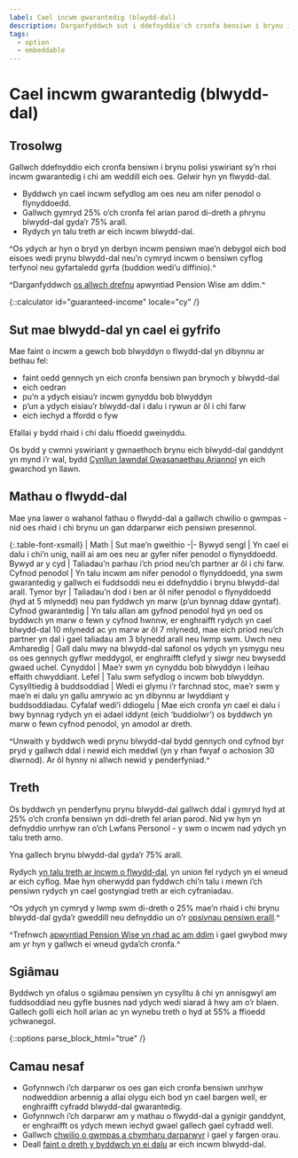 ```yaml
---
label: Cael incwm gwarantedig (blwydd-dal)
description: Darganfyddwch sut i ddefnyddio'ch cronfa bensiwn i brynu incwm gwarantedig. Trefnwch apwyntiad Pension Wise heddiw.
tags:
  - option
  - embeddable
---
```


# Cael incwm gwarantedig (blwydd-dal)

## Trosolwg

Gallwch ddefnyddio eich cronfa bensiwn i brynu polisi yswiriant sy’n rhoi incwm gwarantedig i chi am weddill eich oes. Gelwir hyn yn flwydd-dal.

- Byddwch yn cael incwm sefydlog am oes neu am nifer penodol o flynyddoedd.
- Gallwch gymryd 25% o’ch cronfa fel arian parod di-dreth a phrynu blwydd-dal gyda’r 75% arall.
- Rydych yn talu treth ar eich incwm blwydd-dal.

^Os ydych ar hyn o bryd yn derbyn incwm pensiwn mae’n debygol eich bod eisoes wedi prynu blwydd-dal neu’n cymryd incwm o bensiwn cyflog terfynol neu gyfartaledd gyrfa (buddion wedi’u diffinio).^

^Darganfyddwch [os allwch drefnu](/cy/pension-type-tool) apwyntiad Pension Wise am ddim.^

{::calculator id="guaranteed-income" locale="cy" /}

## Sut mae blwydd-dal yn cael ei gyfrifo

Mae faint o incwm a gewch bob blwyddyn o flwydd-dal yn dibynnu ar bethau fel:

- faint oedd gennych yn eich cronfa bensiwn pan brynoch y blwydd-dal
- eich oedran
- pu’n a ydych eisiau’r incwm gynyddu bob blwyddyn
- p’un a ydych eisiau’r blwydd-dal i dalu i rywun ar ôl i chi farw
- eich iechyd a ffordd o fyw

Efallai y bydd rhaid i chi dalu ffioedd gweinyddu.

Os bydd y cwmni yswiriant y gwnaethoch brynu eich blwydd-dal ganddynt yn mynd i’r wal, bydd [Cynllun Iawndal Gwasanaethau Ariannol](/cy/protection) yn eich gwarchod yn llawn.

## Mathau o flwydd-dal

Mae yna lawer o wahanol fathau o flwydd-dal a gallwch chwilio o gwmpas - nid oes rhaid i chi brynu un gan ddarparwr eich pensiwn presennol.

{:.table-font-xsmall}
| Math | Sut mae’n gweithio
-|-
Bywyd sengl | Yn cael ei dalu i chi’n unig, naill ai am oes neu ar gyfer nifer penodol o flynyddoedd.
Bywyd ar y cyd | Taliadau’n parhau i’ch priod neu’ch partner ar ôl i chi farw.
Cyfnod penodol | Yn talu incwm am nifer penodol o flynyddoedd, yna swm gwarantedig y gallwch ei fuddsoddi neu ei ddefnyddio i brynu blwydd-dal arall.
Tymor byr | Taliadau’n dod i ben ar ôl nifer penodol o flynyddoedd (hyd at 5 mlynedd) neu pan fyddwch yn marw (p’un bynnag ddaw gyntaf).
Cyfnod gwarantedig | Yn talu allan am gyfnod penodol hyd yn oed os byddwch yn marw o fewn y cyfnod hwnnw, er enghraifft rydych yn cael blwydd-dal 10 mlynedd ac yn marw ar ôl 7 mlynedd, mae eich priod neu’ch partner yn dal i gael taliadau am 3 blynedd arall neu lwmp swm.
Uwch neu Amharedig | Gall dalu mwy na blwydd-dal safonol os ydych yn ysmygu neu os oes gennych gyflwr meddygol, er enghraifft clefyd y siwgr neu bwysedd gwaed uchel.
Cynyddol | Mae’r swm yn cynyddu bob blwyddyn i leihau effaith chwyddiant.
Lefel | Talu swm sefydlog o incwm bob blwyddyn.
Cysylltiedig â buddsoddiad | Wedi ei glymu i’r farchnad stoc, mae’r swm y mae’n ei dalu yn gallu amrywio ac yn dibynnu ar lwyddiant y buddsoddiadau.
Cyfalaf wedi’i ddiogelu | Mae eich cronfa yn cael ei dalu i bwy bynnag rydych yn ei adael iddynt (eich ‘buddiolwr’) os byddwch yn marw o fewn cyfnod penodol, yn amodol ar dreth.

^Unwaith y byddwch wedi prynu blwydd-dal bydd gennych ond cyfnod byr pryd y gallwch ddal i newid eich meddwl (yn y rhan fwyaf o achosion 30 diwrnod). Ar ôl hynny ni allwch newid y penderfyniad.^

## Treth

Os byddwch yn penderfynu prynu blwydd-dal gallwch ddal i gymryd hyd at 25% o’ch cronfa bensiwn yn ddi-dreth fel arian parod. Nid yw hyn yn defnyddio unrhyw ran o’ch Lwfans Personol - y swm o incwm nad ydych yn talu treth arno.

Yna gallech brynu blwydd-dal gyda’r 75% arall.

Rydych [yn talu treth ar incwm o flwydd-dal](/cy/tax), yn union fel rydych yn ei wneud ar eich cyflog. Mae hyn oherwydd pan fyddwch chi’n talu i mewn i’ch pensiwn rydych yn cael gostyngiad treth ar eich cyfraniadau.

^Os ydych yn cymryd y lwmp swm di-dreth o 25% mae’n rhaid i chi brynu blwydd-dal gyda’r gweddill neu defnyddio un o’r [opsiynau pensiwn eraill](/cy/pension-pot-options).^

^Trefnwch [apwyntiad Pension Wise yn rhad ac am ddim](/cy/appointments?icn=book-appointment&amp;ici=bottom-guaranteed-income) i gael gwybod mwy am yr hyn y gallwch ei wneud gyda’ch cronfa.^

## Sgiâmau
Byddwch yn ofalus o sgiâmau pensiwn yn cysylltu â chi yn annisgwyl am fuddsoddiad neu gyfle busnes nad ydych wedi siarad â hwy am o’r blaen. Gallech golli eich holl arian ac yn wynebu treth o hyd at 55% a ffioedd ychwanegol.

{::options parse_block_html="true" /}
<div class="next-steps next-steps--guaranteed-income">

## Camau nesaf

- Gofynnwch i’ch darparwr os oes gan eich cronfa bensiwn unrhyw nodweddion arbennig a allai olygu eich bod yn cael bargen well, er enghraifft cyfradd blwydd-dal gwarantedig.
- Gofynnwch i’ch darparwr am y mathau o flwydd-dal a gynigir ganddynt, er enghraifft os ydych mewn iechyd gwael gallech gael cyfradd well.
- Gallwch [chwilio o gwmpas a chymharu darparwyr](/cy/shop-around) i gael y fargen orau.
- Deall [faint o dreth y byddwch yn ei dalu](/cy/tax) ar eich incwm blwydd-dal.

</div>
